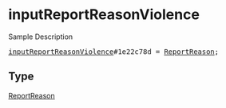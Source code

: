 # inputReportReasonViolence

Sample Description

<pre>
<a href="../constructor/inputReportReasonViolence.md">inputReportReasonViolence</a>#1e22c78d = <a href="../type/ReportReason.md">ReportReason</a>;</pre>

## Type

<a href="../type/ReportReason.md">ReportReason</a>
